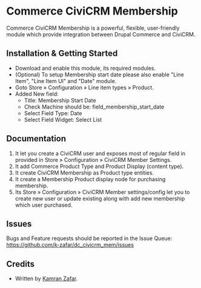 Commerce CiviCRM Membership
===============

Commerce CiviCRM Membership is a powerful, flexible, user-friendly module which provide integration between Drupal Commerce and CiviCRM.

Installation & Getting Started
------------------------------

- Download and enable this module, its required modules.
- (Optional) To setup Membership start date please also enable "Line Item", "Line Item UI" and "Date" module.
- Goto  Store » Configuration » Line item types » Product.
- Added New field:
  - Title: Membership Start Date
  - Check Machine should be: field_membership_start_date
  - Select Field Type: Date
  - Select Field Widget: Select List


Documentation
-------------

1. It let you create a CiviCRM user and exposes most of regular field in provided in Store » Configuration » CiviCRM Member Settings.
2. It add Commerce Product Type and Product Display (content type).
3. It create CiviCRM Membership as Product type entities.
4. It create a Membership Product display node for purchasing membership.
5. Its  Store » Configuration » CiviCRM Member settings/config let you to create new user or update existing along with add new membership which user purchased.

Issues
------

Bugs and Feature requests should be reported in the Issue Queue:
https://github.com/k-zafar/dc_civicrm_mem/issues

Credits
-------

- Written by [Kamran Zafar](https://github.com/k-zafar).
